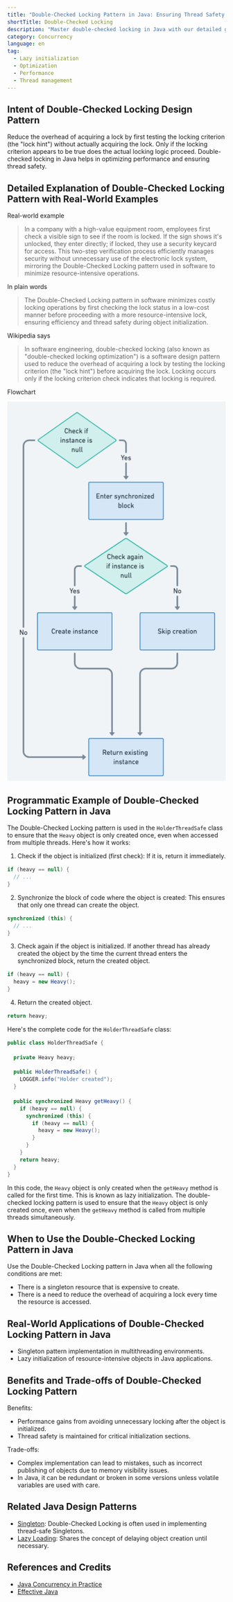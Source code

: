 ```yaml
---
title: "Double-Checked Locking Pattern in Java: Ensuring Thread Safety with Minimal Overhead"
shortTitle: Double-Checked Locking
description: "Master double-checked locking in Java with our detailed guide and practical examples. Enhance your Java design patterns knowledge today."
category: Concurrency
language: en
tag:
  - Lazy initialization
  - Optimization
  - Performance
  - Thread management
---
```


## Intent of Double-Checked Locking Design Pattern

Reduce the overhead of acquiring a lock by first testing the locking criterion (the "lock hint") without actually acquiring the lock. Only if the locking criterion appears to be true does the actual locking logic proceed. Double-checked locking in Java helps in optimizing performance and ensuring thread safety.

## Detailed Explanation of Double-Checked Locking Pattern with Real-World Examples

Real-world example

> In a company with a high-value equipment room, employees first check a visible sign to see if the room is locked. If the sign shows it's unlocked, they enter directly; if locked, they use a security keycard for access. This two-step verification process efficiently manages security without unnecessary use of the electronic lock system, mirroring the Double-Checked Locking pattern used in software to minimize resource-intensive operations.

In plain words

> The Double-Checked Locking pattern in software minimizes costly locking operations by first checking the lock status in a low-cost manner before proceeding with a more resource-intensive lock, ensuring efficiency and thread safety during object initialization.

Wikipedia says

> In software engineering, double-checked locking (also known as "double-checked locking optimization") is a software design pattern used to reduce the overhead of acquiring a lock by testing the locking criterion (the "lock hint") before acquiring the lock. Locking occurs only if the locking criterion check indicates that locking is required.

Flowchart

![Double-Checked Locking flowchart](./etc/double-checked-locking-flowchart.png)

## Programmatic Example of Double-Checked Locking Pattern in Java

The Double-Checked Locking pattern is used in the `HolderThreadSafe` class to ensure that the `Heavy` object is only created once, even when accessed from multiple threads.  Here's how it works:

1. Check if the object is initialized (first check): If it is, return it immediately.

```java
if (heavy == null) {
  // ...
}
```

2. Synchronize the block of code where the object is created: This ensures that only one thread can create the object.

```java
synchronized (this) {
  // ...
}
```

3. Check again if the object is initialized. If another thread has already created the object by the time the current thread enters the synchronized block, return the created object.

```java
if (heavy == null) {
  heavy = new Heavy();
}
```

4. Return the created object.

```java
return heavy;
```

Here's the complete code for the `HolderThreadSafe` class:

```java
public class HolderThreadSafe {

  private Heavy heavy;

  public HolderThreadSafe() {
    LOGGER.info("Holder created");
  }

  public synchronized Heavy getHeavy() {
    if (heavy == null) {
      synchronized (this) {
        if (heavy == null) {
          heavy = new Heavy();
        }
      }
    }
    return heavy;
  }
}
```

In this code, the `Heavy` object is only created when the `getHeavy` method is called for the first time. This is known as lazy initialization. The double-checked locking pattern is used to ensure that the `Heavy` object is only created once, even when the `getHeavy` method is called from multiple threads simultaneously.

## When to Use the Double-Checked Locking Pattern in Java

Use the Double-Checked Locking pattern in Java when all the following conditions are met:

* There is a singleton resource that is expensive to create.
* There is a need to reduce the overhead of acquiring a lock every time the resource is accessed.

## Real-World Applications of Double-Checked Locking Pattern in Java

* Singleton pattern implementation in multithreading environments.
* Lazy initialization of resource-intensive objects in Java applications.

## Benefits and Trade-offs of Double-Checked Locking Pattern

Benefits:

* Performance gains from avoiding unnecessary locking after the object is initialized.
* Thread safety is maintained for critical initialization sections.

Trade-offs:

* Complex implementation can lead to mistakes, such as incorrect publishing of objects due to memory visibility issues.
* In Java, it can be redundant or broken in some versions unless volatile variables are used with care.

## Related Java Design Patterns

* [Singleton](https://java-design-patterns.com/patterns/singleton/): Double-Checked Locking is often used in implementing thread-safe Singletons.
* [Lazy Loading](https://java-design-patterns.com/patterns/lazy-loading/): Shares the concept of delaying object creation until necessary.

## References and Credits

* [Java Concurrency in Practice](https://amzn.to/4aIAPKa)
* [Effective Java](https://amzn.to/3xx7KDh)
